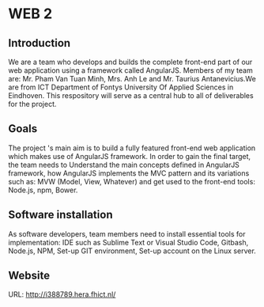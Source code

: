 # WEB  2 

## Introduction 
We are a team who develops and builds the complete front-end part of our web application using a framework called AngularJS. Members of my team are: Mr. Pham Van Tuan Minh, Mrs. Anh Le and Mr. Taurius Antanevicius.We are from ICT Department of Fontys University Of Applied Sciences in Eindhoven. This respository will serve as a central hub to all of deliverables for the project.

## Goals
The project 's main aim is to build a fully featured front-end web application which makes use of AngularJS framework. In order to gain the final target, the team needs to Understand the main concepts defined in AngularJS framework, how AngularJS implements the MVC pattern and its variations such as: MVW (Model, View, Whatever) and get used to the front-end tools: Node.js, npm, Bower.

## Software installation 
As software developers, team members need to install essential tools for implementation: IDE such as Sublime Text or Visual Studio Code, Gitbash, Node.js, NPM, Set-up GIT environment, Set-up account on the Linux server.

## Website
URL: http://i388789.hera.fhict.nl/

